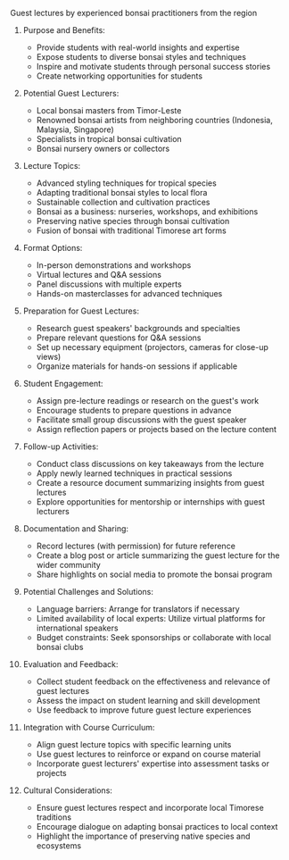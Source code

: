 Guest lectures by experienced bonsai practitioners from the region

1. Purpose and Benefits:
   - Provide students with real-world insights and expertise
   - Expose students to diverse bonsai styles and techniques
   - Inspire and motivate students through personal success stories
   - Create networking opportunities for students

2. Potential Guest Lecturers:
   - Local bonsai masters from Timor-Leste
   - Renowned bonsai artists from neighboring countries (Indonesia, Malaysia, Singapore)
   - Specialists in tropical bonsai cultivation
   - Bonsai nursery owners or collectors

3. Lecture Topics:
   - Advanced styling techniques for tropical species
   - Adapting traditional bonsai styles to local flora
   - Sustainable collection and cultivation practices
   - Bonsai as a business: nurseries, workshops, and exhibitions
   - Preserving native species through bonsai cultivation
   - Fusion of bonsai with traditional Timorese art forms

4. Format Options:
   - In-person demonstrations and workshops
   - Virtual lectures and Q&A sessions
   - Panel discussions with multiple experts
   - Hands-on masterclasses for advanced techniques

5. Preparation for Guest Lectures:
   - Research guest speakers' backgrounds and specialties
   - Prepare relevant questions for Q&A sessions
   - Set up necessary equipment (projectors, cameras for close-up views)
   - Organize materials for hands-on sessions if applicable

6. Student Engagement:
   - Assign pre-lecture readings or research on the guest's work
   - Encourage students to prepare questions in advance
   - Facilitate small group discussions with the guest speaker
   - Assign reflection papers or projects based on the lecture content

7. Follow-up Activities:
   - Conduct class discussions on key takeaways from the lecture
   - Apply newly learned techniques in practical sessions
   - Create a resource document summarizing insights from guest lectures
   - Explore opportunities for mentorship or internships with guest lecturers

8. Documentation and Sharing:
   - Record lectures (with permission) for future reference
   - Create a blog post or article summarizing the guest lecture for the wider community
   - Share highlights on social media to promote the bonsai program

9. Potential Challenges and Solutions:
   - Language barriers: Arrange for translators if necessary
   - Limited availability of local experts: Utilize virtual platforms for international speakers
   - Budget constraints: Seek sponsorships or collaborate with local bonsai clubs

10. Evaluation and Feedback:
    - Collect student feedback on the effectiveness and relevance of guest lectures
    - Assess the impact on student learning and skill development
    - Use feedback to improve future guest lecture experiences

11. Integration with Course Curriculum:
    - Align guest lecture topics with specific learning units
    - Use guest lectures to reinforce or expand on course material
    - Incorporate guest lecturers' expertise into assessment tasks or projects

12. Cultural Considerations:
    - Ensure guest lectures respect and incorporate local Timorese traditions
    - Encourage dialogue on adapting bonsai practices to local context
    - Highlight the importance of preserving native species and ecosystems